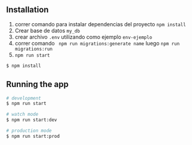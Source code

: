 

## Installation

1. correr comando para instalar dependencias del proyecto ```npm install```
2. Crear base de datos ```my_db```
3. crear archivo ```.env``` utilizando como ejemplo ```env-ejemplo```
4. correr comando ``` npm run migrations:generate name``` luego ``` npm run migrations:run ```
5. ``` npm run start ```



```bash
$ npm install
```

## Running the app

```bash
# development
$ npm run start

# watch mode
$ npm run start:dev

# production mode
$ npm run start:prod
```


